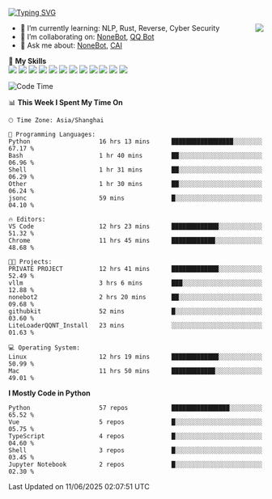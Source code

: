 [![Typing SVG](https://readme-typing-svg.herokuapp.com?size=25&duration=2500&color=8C43EA&vCenter=true&width=200&height=40&lines=Hi+there+%F0%9F%91%8B%F0%9F%8F%BB;I'm+yanyongyu)](https://git.io/typing-svg)

<a href="#">
  <img align="right" src="https://github-readme-stats.vercel.app/api?username=yanyongyu&count_private=true&show_icons=true&bg_color=15,f2f7fd,E0EAFC" />
</a>

- 🌱 I’m currently learning: NLP, Rust, Reverse, Cyber Security
- 👯 I’m collaborating on: [NoneBot](https://github.com/nonebot), [QQ Bot](https://github.com/Mrs4s/go-cqhttp)
- 💬 Ask me about: [NoneBot](https://github.com/nonebot), [CAI](https://github.com/cscs181/CAI)

🌟 **My Skills**  
![](https://img.shields.io/badge/-Python-3e74a2?style=flat-square&logo=Python&logoColor=fff)
![](https://img.shields.io/badge/-TypeScript-3178C6?style=flat-square&logo=TypeScript&logoColor=fff)
![](https://img.shields.io/badge/-Vue-4fc08d?style=flat-square&logo=Vue.js&logoColor=fff)
![](https://img.shields.io/badge/-React-2d98ce?style=flat-square&logo=React&logoColor=fff)
![](https://img.shields.io/badge/-FastAPI-009688?style=flat-square&logo=FastAPI&logoColor=fff)
![](https://img.shields.io/badge/-Linux-000000?style=flat-square&logo=Linux&logoColor=fff)
![](https://img.shields.io/badge/-Docker-2496ED?style=flat-square&logo=Docker&logoColor=fff)
![](https://img.shields.io/badge/-Kubernetes-326CE5?style=flat-square&logo=Kubernetes&logoColor=fff)
![](https://img.shields.io/badge/-GitHub%20Actions-2088FF?style=flat-square&logo=GitHubActions&logoColor=fff)
![](https://img.shields.io/badge/-PostgreSQL-4169E1?style=flat-square&logo=PostgreSQL&logoColor=fff)
![](https://img.shields.io/badge/-Redis-DC382D?style=flat-square&logo=Redis&logoColor=fff)
![](https://img.shields.io/badge/-MongoDB-47A248?style=flat-square&logo=MongoDB&logoColor=fff)

<!--START_SECTION:waka-->
![Code Time](http://img.shields.io/badge/Code%20Time-7%2C651%20hrs%2056%20mins-blue)

📊 **This Week I Spent My Time On** 

```text
🕑︎ Time Zone: Asia/Shanghai

💬 Programming Languages: 
Python                   16 hrs 13 mins      █████████████████░░░░░░░░   67.17 % 
Bash                     1 hr 40 mins        ██░░░░░░░░░░░░░░░░░░░░░░░   06.96 % 
Shell                    1 hr 31 mins        ██░░░░░░░░░░░░░░░░░░░░░░░   06.29 % 
Other                    1 hr 30 mins        ██░░░░░░░░░░░░░░░░░░░░░░░   06.24 % 
jsonc                    59 mins             █░░░░░░░░░░░░░░░░░░░░░░░░   04.10 % 

🔥 Editors: 
VS Code                  12 hrs 23 mins      █████████████░░░░░░░░░░░░   51.32 % 
Chrome                   11 hrs 45 mins      ████████████░░░░░░░░░░░░░   48.68 % 

🐱‍💻 Projects: 
PRIVATE PROJECT          12 hrs 41 mins      █████████████░░░░░░░░░░░░   52.49 % 
vllm                     3 hrs 6 mins        ███░░░░░░░░░░░░░░░░░░░░░░   12.88 % 
nonebot2                 2 hrs 20 mins       ██░░░░░░░░░░░░░░░░░░░░░░░   09.68 % 
githubkit                52 mins             █░░░░░░░░░░░░░░░░░░░░░░░░   03.60 % 
LiteLoaderQQNT_Install   23 mins             ░░░░░░░░░░░░░░░░░░░░░░░░░   01.63 % 

💻 Operating System: 
Linux                    12 hrs 19 mins      █████████████░░░░░░░░░░░░   50.99 % 
Mac                      11 hrs 50 mins      ████████████░░░░░░░░░░░░░   49.01 % 
```

**I Mostly Code in Python** 

```text
Python                   57 repos            ████████████████░░░░░░░░░   65.52 % 
Vue                      5 repos             █░░░░░░░░░░░░░░░░░░░░░░░░   05.75 % 
TypeScript               4 repos             █░░░░░░░░░░░░░░░░░░░░░░░░   04.60 % 
Shell                    3 repos             █░░░░░░░░░░░░░░░░░░░░░░░░   03.45 % 
Jupyter Notebook         2 repos             █░░░░░░░░░░░░░░░░░░░░░░░░   02.30 % 
```




 Last Updated on 11/06/2025 02:07:51 UTC
<!--END_SECTION:waka-->
